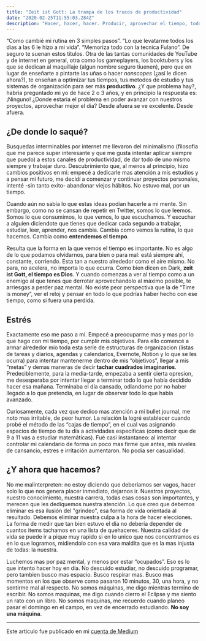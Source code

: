 ```yaml
---
title: "Zeit ist Gott: La trampa de los trucos de productividad"
date: "2020-02-25T11:55:03.284Z"
description: "Hacer, hacer, hacer. Producir, aprovechar el tiempo, todo el tiempo. ¿De verdad creemos que podemos mantener esta forma de pensar por siempre?"
---
```

“Como cambié mi rutina en 3 simples pasos”. “Lo que levatarme todos los dias a las 6 le hizo a mi vida”. “Memoriza todo con la tecnica Fulano”. De seguro te suenan estos titulos. Otra de las tantas comunidades de YouTube y de internet en general, otra como los gameplayers, los booktubers y los que se dedican al maquillaje (algun nombre seguro tiuenen), pero que en lugar de enseñarte a pintarte las uñas o hacer *nonscopes* (¿así le dicen ahora?), te enseñan a optimizar tus tiempos, tus metodos de estudio y tus sistemas de organización para ser más **productivo**. ¿Y que problema hay?, habria preguntado mi yo de hace 2 o 3 años, y en principio la respuesta es: ¡Ninguno! ¿Donde estaria el problema en poder avanzar con nuestros proyectos, aprovechar mejor el dia? Desde afuera se ve excelente. Desde afuera.

## ¿De donde lo saqué?

Busquedas interminables por internet me llevaron del minimalismo (filosofia que me parece super interesante y que me gusta intentar aplicar siempre que puedo) a estos canales de productividad, de dar todo de uno mismo siempre y trabajar duro. Descubrimiento que, al menos al principio, hizo cambios positivos en mi: empecé a dedicarle mas atención a mis estudios y a pensar mi futuro, me decidí a comenzar y continuar proyectos personales, intenté -sin tanto exito- abandonar viejos hábitos. No estuvo mal, por un tiempo.

 Cuando aún no sabía lo que estas ideas podían hacerle a mi mente. Sin embargo, como no se cansan de repetir en Twitter, somos lo que leemos. Somos lo que consumimos, lo que vemos, lo que escuchamos. Y escuchar a alguien diciendote que tienes que dedicar cada segundo a trabajar, estudiar, leer, aprender, nos cambia. Cambia como vemos la rutina, lo que hacemos. Cambia como **entendemos el tiempo**.

Resulta que la forma en la que vemos el tiempo es importante. No es algo de lo que podamos olvidarnos, para bien o para mal: está siempre ahí, constante, corriendo. Esta tan a nuestro alrededor como el aire mismo. No para, no acelera, no importa lo que ocurra. Como bien dicen en Dark, **zeit ist Gott, el tiempo es Dios**. Y cuando comenzas a ver al tiempo como a un enemigo al que tenes que derrotar aprovechandolo al máximo posible, te arriesgas a perder paz mental. No existe peor perspectiva que la de “Time is money”, ver el reloj y pensar en todo lo que podrías haber hecho con ese tiempo, como si fuera una perdida.

## Estrés

Exactamente eso me paso a mi. Empecé a preocuparme mas y mas por lo que hago con mi tiempo, por cumplir mis objetivos. Para ello comencé a armar alrededor mío toda esta serie de estructuras de organizacion (listas de tareas y diarios, agendas y calendarios, Evernote, Notion y lo que se les ocurra) para intentar mantenerme dentro de mis “objetivos”, llegar a mis “metas” y demas maneras de decir **tachar cuadrados imaginarios**. Predeciblemente, para la media-tarde, empezaba a sentir cierta opresion, me desesperaba por intentar llegar a terminar todo lo que había decidido hacer esa mañana. Terminaba el día cansado, odiandome por no haber llegado a lo que pretendía, en lugar de observar todo lo que había avanzado.

Curiosamente, cada vez que dedico mas atención a mi bullet journal, me noto mas irritable, de peor humor. La relación la logré establecer cuando probé el método de las “cajas de tiempo”, en el cual vas asignando espacios de tiempo de tu día a actividades específicas (como decir que de 9 a 11 vas a estudiar matemáticas). Fué casi instantaneo: al intentar controlar mi calendario de forma un poco mas firme que antes, mis niveles de cansancio, estres e irritación aumentaron. No podía ser casualidad.

## ¿Y ahora que hacemos?

No me malinterpreten: no estoy diciendo que deberiamos ser vagos, hacer solo lo que nos genera placer inmediato, dejarnos ir. Nuestros proyectos, nuestro conocimiento, nuestra carrera, todas esas cosas son importantes, y merecen que les dediquemos nuestra atención. Lo que creo que debemos eliminar es esa ilusión del "grindeo", esa forma de vida orientada al resultado. Debemos eliminar nuestra culpa a la hora de hacer elecciones. La forma de medir que tan bien estuvo el día no debería depender de cuantos items tachamos en una lista de quehaceres. Nuestra calidad de vida se puede ir a pique muy rapido si en lo unico que nos concentramos es en lo que logramos, midiendolo con esa vara maldita que es la mas injusta de todas: la nuestra.

Luchemos mas por paz mental, y menos por estar “ocupados”. Eso es lo que intento hacer hoy en dia. No descuido estudiar, no descuido programar, pero tambien busco mas espacio. Busco respirar mas. Busco mas momentos en los que observe como pasaron 10 minutos, 30, una hora, y no sentirme mal al respecto. No somos máquinas, me digo mientras termino de escribir. No somos maquinas, me digo cuando cierro el Eclipse y me siento un rato con un libro. No somos maquinas, me recuerdo cuando planeo pasar el domingo en el campo, en vez de encerrado estudiando. **No soy una máquina**.

---
Este articulo fue publicado en mi [cuenta de Medium](https://medium.com/@amuro.bosetti/zeit-ist-gott-la-trampa-de-los-trucos-de-productividad-e4c739ed89b7)
